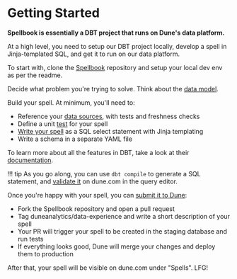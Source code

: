 # Getting Started

**Spellbook is essentially a DBT project that runs on Dune's data platform.**

At a high level, you need to setup our DBT project locally, develop a spell in Jinja-templated SQL, and get it to run on our data platform.

To start with, clone the [Spellbook](https://github.com/duneanalytics/spellbook) repository and setup your local dev env as per the readme.

Decide what problem you're trying to solve. Think about the [data model](reference/data-modelling.md).

Build your spell. At minimum, you'll need to:

- Reference your [data sources](reference/data-sources.md), with tests and freshness checks
- Define a unit [test](reference/testing.md) for your spell
- [Write your spell](reference/spell-sql/) as a SQL select statement with Jinja templating
- Write a schema in a separate YAML file

To learn more about all the features in DBT, take a look at their [documentation](https://docs.getdbt.com/docs/introduction).

!!! tip
    As you go along, you can use `dbt compile` to generate a SQL statement, and [validate it](reference/validation.md) on dune.com in the query editor.

Once you're happy with your spell, you can [submit it to Dune](reference/submissions.md):

- Fork the Spellbook repository and open a pull request
- Tag duneanalytics/data-experience and write a short description of your spell
- Your PR will trigger your spell to be created in the staging database and run tests
- If everything looks good, Dune will merge your changes and deploy them to production

After that, your spell will be visible on dune.com under "Spells". LFG!
